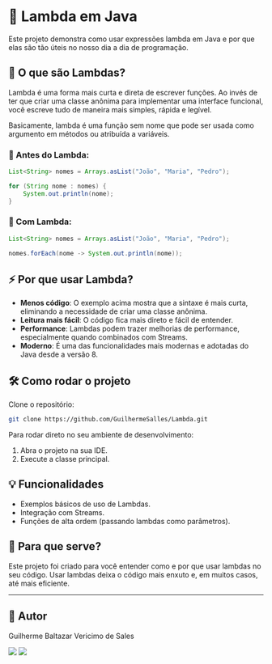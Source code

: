 
# 🧠 Lambda em Java

Este projeto demonstra como usar expressões lambda em Java e por que elas são tão úteis no nosso dia a dia de programação.

## 🤔 O que são Lambdas?
Lambda é uma forma mais curta e direta de escrever funções. Ao invés de ter que criar uma classe anônima para implementar uma interface funcional, você escreve tudo de maneira mais simples, rápida e legível.

Basicamente, lambda é uma função sem nome que pode ser usada como argumento em métodos ou atribuída a variáveis.

### 📝 Antes do Lambda:
```java
List<String> nomes = Arrays.asList("João", "Maria", "Pedro");

for (String nome : nomes) {
    System.out.println(nome);
}
```

### 🚀 Com Lambda:
```java
List<String> nomes = Arrays.asList("João", "Maria", "Pedro");

nomes.forEach(nome -> System.out.println(nome));
```

## ⚡ Por que usar Lambda?
- **Menos código**: O exemplo acima mostra que a sintaxe é mais curta, eliminando a necessidade de criar uma classe anônima.
- **Leitura mais fácil**: O código fica mais direto e fácil de entender.
- **Performance**: Lambdas podem trazer melhorias de performance, especialmente quando combinados com Streams.
- **Moderno**: É uma das funcionalidades mais modernas e adotadas do Java desde a versão 8.

## 🛠️ Como rodar o projeto

Clone o repositório:
```bash
git clone https://github.com/GuilhermeSalles/Lambda.git
```

Para rodar direto no seu ambiente de desenvolvimento:
1. Abra o projeto na sua IDE.
2. Execute a classe principal.

## 💡 Funcionalidades
- Exemplos básicos de uso de Lambdas.
- Integração com Streams.
- Funções de alta ordem (passando lambdas como parâmetros).

## 🎯 Para que serve?
Este projeto foi criado para você entender como e por que usar lambdas no seu código. Usar lambdas deixa o código mais enxuto e, em muitos casos, até mais eficiente.

---

## 📖 Autor

Guilherme Baltazar Vericimo de Sales

<a href="https://www.linkedin.com/in/guilhermebaltazar-v/" target="_blank"><img src="https://img.shields.io/badge/-LinkedIn-%230077B5?style=for-the-badge&logo=linkedin&logoColor=white" target="_blank"></a> 
<a href="https://instagram.com/yguilhermeb" target="_blank"><img src="https://img.shields.io/badge/-Instagram-%23E4405F?style=for-the-badge&logo=instagram&logoColor=white" target="_blank"></a>
